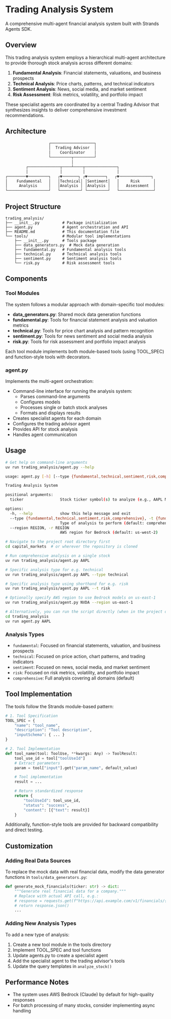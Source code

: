 # Trading Analysis System

A comprehensive multi-agent financial analysis system built with Strands Agents SDK.

## Overview

This trading analysis system employs a hierarchical multi-agent architecture to provide thorough stock analysis across different domains:

1. **Fundamental Analysis**: Financial statements, valuations, and business prospects
2. **Technical Analysis**: Price charts, patterns, and technical indicators
3. **Sentiment Analysis**: News, social media, and market sentiment
4. **Risk Assessment**: Risk metrics, volatility, and portfolio impact

These specialist agents are coordinated by a central Trading Advisor that synthesizes insights to deliver comprehensive investment recommendations.

## Architecture

```txt
                   ┌───────────────────┐
                   │  Trading Advisor  │
                   │    Coordinator    │
                   └─────────┬─────────┘
                             │
         ┌──────────────┬────┴────┬──────────────┐
         │              │         │              │
┌────────▼─────────┐   ┌▼───────┐ ┌▼────────┐   ┌▼──────────────┐
│    Fundamental   │   │Technical│ │Sentiment│   │     Risk      │
│     Analysis     │   │Analysis │ │Analysis │   │   Assessment  │
└──────────────────┘   └─────────┘ └─────────┘   └───────────────┘
```

## Project Structure

```shell
trading_analysis/
├── __init__.py          # Package initialization
├── agent.py             # Agent orchestration and API
├── README.md            # This documentation file
└── tools/               # Modular tool implementations
    ├── __init__.py      # Tools package
    ├── data_generators.py  # Mock data generation
    ├── fundamental.py   # Fundamental analysis tools
    ├── technical.py     # Technical analysis tools
    ├── sentiment.py     # Sentiment analysis tools
    └── risk.py          # Risk assessment tools
```

## Components

### Tool Modules

The system follows a modular approach with domain-specific tool modules:

- **data_generators.py**: Shared mock data generation functions
- **fundamental.py**: Tools for financial statement analysis and valuation metrics
- **technical.py**: Tools for price chart analysis and pattern recognition
- **sentiment.py**: Tools for news sentiment and social media analysis
- **risk.py**: Tools for risk assessment and portfolio impact analysis

Each tool module implements both module-based tools (using TOOL_SPEC) and function-style tools with decorators.

### agent.py

Implements the multi-agent orchestration:

- Command-line interface for running the analysis system:
    - Parses command-line arguments
    - Configures models
    - Processes single or batch stock analyses
    - Formats and displays results
- Creates specialist agents for each domain
- Configures the trading advisor agent
- Provides API for stock analysis
- Handles agent communication


## Usage

```bash
# Get help on command-line arguments
uv run trading_analysis/agent.py --help

usage: agent.py [-h] [--type {fundamental,technical,sentiment,risk,comprehensive}] [--region REGION] ticker

Trading Analysis System

positional arguments:
  ticker                Stock ticker symbol(s) to analyze (e.g., AAPL MSFT)

options:
  -h, --help            show this help message and exit
  --type {fundamental,technical,sentiment,risk,comprehensive}, -t {fundamental,technical,sentiment,risk,comprehensive}
                        Type of analysis to perform (default: comprehensive)
  --region REGION, -r REGION
                        AWS region for Bedrock (default: us-west-2)

```


```bash
# Navigate to the project root directory first
cd capital_markets  # or wherever the repository is cloned

# Run comprehensive analysis on a single stock
uv run trading_analysis/agent.py AAPL

# Specific analysis type for e.g. technical
uv run trading_analysis/agent.py AAPL --type technical

# Specific analysis type using shorthand for e.g. risk
uv run trading_analysis/agent.py AAPL --t risk

# Optionally specify AWS region to use Bedrock models on us-east-1
uv run trading_analysis/agent.py NVDA --region us-east-1

# Alternatively, you can run the script directly (when in the project directory)
cd trading_analysis
uv run agent.py AAPL
```

### Analysis Types

- `fundamental`: Focused on financial statements, valuation, and business prospects
- `technical`: Focused on price action, chart patterns, and trading indicators
- `sentiment`: Focused on news, social media, and market sentiment
- `risk`: Focused on risk metrics, volatility, and portfolio impact
- `comprehensive`: Full analysis covering all domains (default)

## Tool Implementation

The tools follow the Strands module-based pattern:

```python
# 1. Tool Specification
TOOL_SPEC = {
    "name": "tool_name",
    "description": "Tool description",
    "inputSchema": { ... }
}

# 2. Tool Implementation
def tool_name(tool: ToolUse, **kwargs: Any) -> ToolResult:
    tool_use_id = tool["toolUseId"]
    # Extract parameters
    param = tool["input"].get("param_name", default_value)

    # Tool implementation
    result = ...

    # Return standardized response
    return {
        "toolUseId": tool_use_id,
        "status": "success",
        "content": [{"text": result}]
    }
```

Additionally, function-style tools are provided for backward compatibility and direct testing.

## Customization

### Adding Real Data Sources

To replace the mock data with real financial data, modify the data generator functions in `tools/data_generators.py`:

```python
def generate_mock_financials(ticker: str) -> dict:
    """Generate real financial data for a company."""
    # Replace with actual API call, e.g.:
    # response = requests.get(f"https://api.example.com/v1/financials/{ticker}")
    # return response.json()
    ...
```

### Adding New Analysis Types

To add a new type of analysis:

1. Create a new tool module in the tools directory
2. Implement TOOL_SPEC and tool functions
3. Update agents.py to create a specialist agent
4. Add the specialist agent to the trading advisor's tools
5. Update the query templates in `analyze_stock()`

## Performance Notes

- The system uses AWS Bedrock (Claude) by default for high-quality responses
- For batch processing of many stocks, consider implementing async handling

